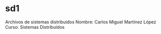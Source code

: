 # sd1
Archivos de sistemas distribuidos
Nombre: Carlos Miguel Martínez López
Curso: Sistemas Distribuidos
